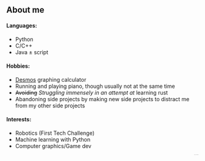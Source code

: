 ## About me

#### Languages:
- Python
- C/C++
- Java ± script

#### Hobbies:
- [Desmos](https://www.desmos.com/calculator) graphing calculator
- Running and playing piano, though usually not at the same time
- ~~Avoiding~~ _Struggling immensely in an attempt at_ learning rust
- Abandoning side projects by making new side projects to distract me from my other side projects

#### Interests:
- Robotics (First Tech Challenge)
- Machine learning with Python
- Computer graphics/Game dev

<p align="right">
    <sup><sub><sup><sub><sup><sub><sup><sub><sup><sub><sup><sub><sup><sub><sup><sub> • Putting secrets in markdown files</sup></sub></sup></sub></sup></sub></sup></sub></sup></sub></sup></sub></sup></sub></sup></sub>
</p>
